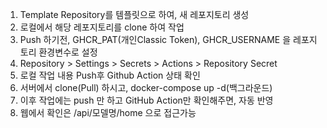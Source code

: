 1. Template Repository를 템플릿으로 하여, 새 레포지토리 생성
2. 로컬에서 해당 레포지토리를 clone 하여 작업
3. Push 하기전, GHCR_PAT(개인Classic Token), GHCR_USERNAME 을 레포지토리 환경변수로 설정
4. Repository > Settings > Secrets > Actions > Repository Secret
5. 로컬 작업 내용 Push후 Github Action 상태 확인
6. 서버에서 clone(Pull) 하시고, docker-compose up -d(백그라운드)
7. 이후 작업에는 push 만 하고 GitHub Action만 확인해주면, 자동 반영
8. 웹에서 확인은 /api/모델명/home 으로 접근가능
